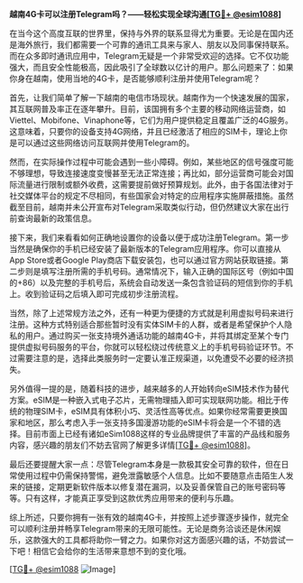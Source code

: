 **越南4G卡可以注册Telegram吗？——轻松实现全球沟通[[TG💪+ @esim1088](https://t.me/s/esim1088)]**

在当今这个高度互联的世界里，保持与外界的联系显得尤为重要。无论是在国内还是海外旅行，我们都需要一个可靠的通讯工具来与家人、朋友以及同事保持联系。而在众多即时通讯应用中，Telegram无疑是一个非常受欢迎的选择。它不仅功能强大，而且安全性能极高，因此吸引了全球数以亿计的用户。那么问题来了：如果你身在越南，使用当地的4G卡，是否能够顺利注册并使用Telegram呢？

首先，让我们简单了解一下越南的电信市场现状。越南作为一个快速发展的国家，其互联网普及率正在逐年攀升。目前，该国拥有多个主要的移动网络运营商，如Viettel、Mobifone、Vinaphone等，它们为用户提供稳定且覆盖广泛的4G服务。这意味着，只要你的设备支持4G网络，并且已经激活了相应的SIM卡，理论上你是可以通过这些网络访问互联网并使用Telegram的。

然而，在实际操作过程中可能会遇到一些小障碍。例如，某些地区的信号强度可能不够理想，导致连接速度变慢甚至无法正常连接；再比如，部分运营商可能会对国际流量进行限制或额外收费，这需要提前做好预算规划。此外，由于各国法律对于社交媒体平台的规定不尽相同，有些国家会对特定的应用程序实施屏蔽措施。虽然截至目前，越南并未公开宣布对Telegram采取类似行动，但仍然建议大家在出行前查询最新的政策信息。

接下来，我们来看看如何正确地设置你的设备以便于成功注册Telegram。第一步当然是确保你的手机已经安装了最新版本的Telegram应用程序。你可以直接从App Store或者Google Play商店下载安装包，也可以通过官方网站获取链接。第二步则是填写注册所需的手机号码。通常情况下，输入正确的国际区号（例如中国的+86）以及完整的手机号后，系统会自动发送一条包含验证码的短信到你的手机上。收到验证码之后填入即可完成初步注册流程。

当然，除了上述常规方法之外，还有一种更为便捷的方式就是利用虚拟号码来进行注册。这种方式特别适合那些暂时没有实体SIM卡的人群，或者是希望保护个人隐私的用户。通过购买一张支持境外通话功能的越南4G卡，并将其绑定至某个专门提供虚拟号码服务的平台，你就可以轻松绕过传统意义上的手机号码验证环节。不过需要注意的是，选择此类服务时一定要认准正规渠道，以免遭受不必要的经济损失。

另外值得一提的是，随着科技的进步，越来越多的人开始转向eSIM技术作为替代方案。eSIM是一种嵌入式电子芯片，无需物理插入即可实现联网功能。相比于传统的物理SIM卡，eSIM具有体积小巧、灵活性高等优点。如果你经常需要更换国家和地区，那么考虑入手一张支持多国漫游功能的eSIM卡将会是一个不错的选择。目前市面上已经有诸如eSim1088这样的专业品牌提供了丰富的产品线和服务内容，感兴趣的朋友们不妨去官网了解更多详情[[TG💪+ @esim1088](https://t.me/s/esim1088)]。

最后还要提醒大家一点：尽管Telegram本身是一款极其安全可靠的软件，但在日常使用过程中仍需保持警惕，避免泄露敏感个人信息。比如不要随意点击陌生人发来的链接，定期更新软件版本以修复潜在漏洞，以及妥善保管自己的账号密码等等。只有这样，才能真正享受到这款优秀应用带来的便利与乐趣。

综上所述，只要你拥有一张有效的越南4G卡，并按照上述步骤逐步操作，就完全可以顺利注册并畅享Telegram带来的无限可能性。无论是商务洽谈还是休闲娱乐，这款强大的工具都将助你一臂之力。如果你对这方面感兴趣的话，不妨尝试一下吧！相信它会给你的生活带来意想不到的变化哦。

[[TG💪+ @esim1088](https://t.me/s/esim1088) ![Image](https://i.postimg.cc/4NQfJmqS/Snipaste-2025-05-13-00-14-12.png)]